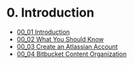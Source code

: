 # 0. Introduction

<!-- TocStart -->
- [00_01 Introduction](./00_01_intro/README.md)
- [00_02 What You Should Know](./00_02_what_you_should_know/README.md)
- [00_03 Create an Atlassian Account](./00_03_atlassian_acct/README.md)
- [00_04 Bitbucket Content Organization](./00_04_content_org/README.md)
<!-- TocEnd -->

<!-- FooterSkip -->
